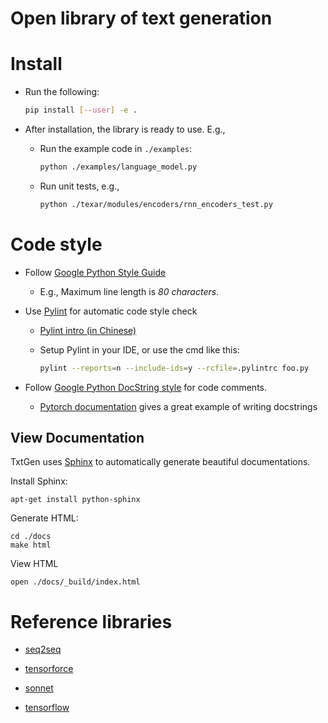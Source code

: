 # Open library of text generation #

# Install

  * Run the following: 
    ```bash
    pip install [--user] -e .    
    ```

  * After installation, the library is ready to use. E.g., 
    - Run the example code in `./examples`:
      ```bash
      python ./examples/language_model.py
      ```
    - Run unit tests, e.g.,
      ```bash
      python ./texar/modules/encoders/rnn_encoders_test.py
      ```

# Code style

  * Follow [Google Python Style Guide](https://google.github.io/styleguide/pyguide.html)
    
    - E.g., Maximum line length is *80 characters*.

  * Use [Pylint](https://www.pylint.org) for automatic code style check

    - [Pylint intro (in Chinese)](https://www.ibm.com/developerworks/cn/linux/l-cn-pylint/index.html)

    - Setup Pylint in your IDE, or use the cmd like this: 
      ``` bash
      pylint --reports=n --include-ids=y --rcfile=.pylintrc foo.py
      ```
  * Follow [Google Python DocString style](http://sphinxcontrib-napoleon.readthedocs.io/en/latest/example_google.html) 
  for code comments. 

    - [Pytorch documentation](http://pytorch.org/docs/master/nn.html#parameters) 
    gives a great example of writing docstrings

## View Documentation
TxtGen uses [Sphinx](http://www.sphinx-doc.org/en/stable/index.html)
to automatically generate beautiful documentations. 

Install Sphinx:

    apt-get install python-sphinx

Generate HTML:

    cd ./docs
    make html

View HTML

    open ./docs/_build/index.html

# Reference libraries

  * [seq2seq](https://github.com/google/seq2seq)

  * [tensorforce](https://github.com/reinforceio/tensorforce)

  * [sonnet](https://github.com/deepmind/sonnet)

  * [tensorflow](https://github.com/tensorflow/tensorflow)

